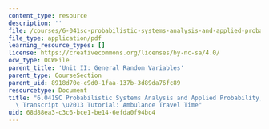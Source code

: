 ```yaml
---
content_type: resource
description: ''
file: /courses/6-041sc-probabilistic-systems-analysis-and-applied-probability-fall-2013/68d88ea3c3c6bce1be146efda0f94bc4_MIT6_041SCF13_No_25_Ch4_Ambulance_300k.pdf
file_type: application/pdf
learning_resource_types: []
license: https://creativecommons.org/licenses/by-nc-sa/4.0/
ocw_type: OCWFile
parent_title: 'Unit II: General Random Variables'
parent_type: CourseSection
parent_uid: 8918d70e-c9d0-1faa-137b-3d89da76fc89
resourcetype: Document
title: "6.041SC Probabilistic Systems Analysis and Applied Probability, Fall 2013\
  \ Transcript \u2013 Tutorial: Ambulance Travel Time"
uid: 68d88ea3-c3c6-bce1-be14-6efda0f94bc4
---
```

